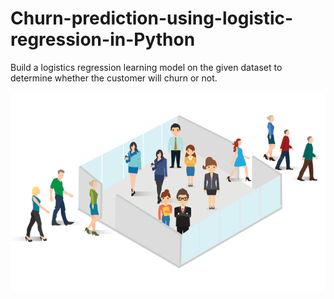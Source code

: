 # Churn-prediction-using-logistic-regression-in-Python
Build a logistics regression learning model on the given dataset to determine whether the customer will churn or not.

![](https://github.com/shubham199408/Churn-prediction-using-logistic-regression-in-Python/blob/4bd1653b4fd9a3925a88c8ba5357909d7197bb71/Churn.png)
